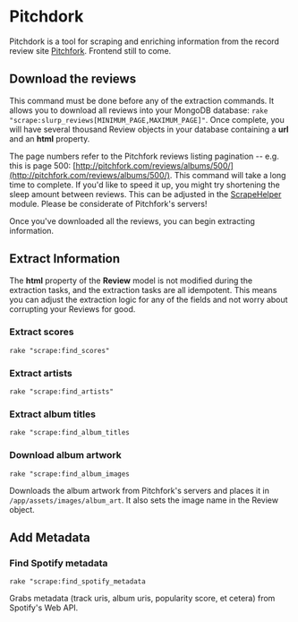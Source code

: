 # Pitchdork

Pitchdork is a tool for scraping and enriching information from the record review site [Pitchfork](http://pitchfork.com/). Frontend still to come.

## Download the reviews
This command must be done before any of the extraction commands. It allows you to download all reviews into your MongoDB database: `rake "scrape:slurp_reviews[MINIMUM_PAGE,MAXIMUM_PAGE]"`. Once complete, you will have several thousand Review objects in your database containing a **url** and an **html** property.

The page numbers refer to the Pitchfork reviews listing pagination -- e.g. this is page 500: [http://pitchfork.com/reviews/albums/500/](http://pitchfork.com/reviews/albums/500/). This command will take a long time to complete. If you'd like to speed it up, you might try shortening the sleep amount between reviews. This can be adjusted in the [ScrapeHelper](https://github.com/kevineder/Pitchdork/blob/master/app/helpers/scrape_helper.rb) module. Please be considerate of Pitchfork's servers!

Once you've downloaded all the reviews, you can begin extracting information.

## Extract Information
The **html** property of the **Review** model is not modified during the extraction tasks, and the extraction tasks are all idempotent. This means you can adjust the extraction logic for any of the fields and not worry about corrupting your Reviews for good.

### Extract scores
`rake "scrape:find_scores"`

### Extract artists
`rake "scrape:find_artists"`

### Extract album titles
`rake "scrape:find_album_titles`

### Download album artwork
`rake "scrape:find_album_images`

Downloads the album artwork from Pitchfork's servers and places it in `/app/assets/images/album_art`. It also sets the image name in the Review object.

## Add Metadata

### Find Spotify metadata
`rake "scrape:find_spotify_metadata`

Grabs metadata (track uris, album uris, popularity score, et cetera) from Spotify's Web API.
